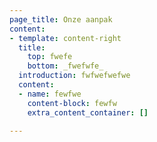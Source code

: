 ```yaml
---
page_title: Onze aanpak
content:
- template: content-right
  title:
    top: fwefe
    bottom: _fwefwfe_
  introduction: fwfwefwefwe
  content:
  - name: fewfwe
    content-block: fewfw
    extra_content_container: []

---
```

